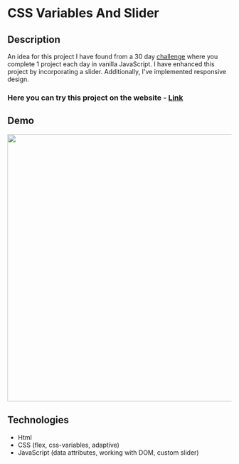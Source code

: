 # CSS Variables And Slider

## Description
An idea for this project I have found from a 30 day [challenge](https://javascript30.com/) where you complete 1 project each day in vanilla JavaScript. I have enhanced this project by incorporating a slider. Additionally, I've implemented responsive design.

### Here you can try this project on the website - [Link](https://nathanbailie.github.io/CSS-Variables-And-Slider/ "Click to visit")

## Demo
<img src="https://github.com/NathanBailie/CSS-Variables-And-Slider/raw/main/slider.gif" width="600" />

## Technologies
* Html
* CSS (flex, css-variables, adaptive)
* JavaScript (data attributes, working with DOM, custom slider)